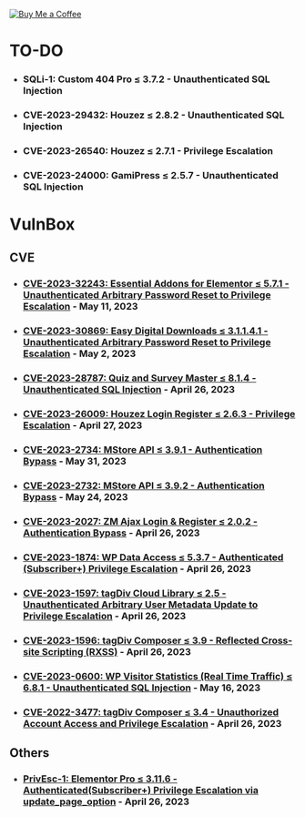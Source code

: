 [![Buy Me a Coffee](https://www.buymeacoffee.com/assets/img/custom_images/orange_img.png)](https://www.buymeacoffee.com/truocphan)

# TO-DO
- ### SQLi-1: Custom 404 Pro ≤ 3.7.2 - Unauthenticated SQL Injection
- ### CVE-2023-29432: Houzez ≤ 2.8.2 - Unauthenticated SQL Injection
- ### CVE-2023-26540: Houzez ≤ 2.7.1 - Privilege Escalation
- ### CVE-2023-24000: GamiPress ≤ 2.5.7 - Unauthenticated SQL Injection

# VulnBox
## CVE
- ### [CVE-2023-32243: Essential Addons for Elementor ≤ 5.7.1 - Unauthenticated Arbitrary Password Reset to Privilege Escalation](https://github.com/truocphan/VulnBox/tree/main/Boxes/CVE-2023-32243) - May 11, 2023
- ### [CVE-2023-30869: Easy Digital Downloads ≤ 3.1.1.4.1 - Unauthenticated Arbitrary Password Reset to Privilege Escalation](https://github.com/truocphan/VulnBox/tree/main/Boxes/CVE-2023-30869) - May 2, 2023
- ### [CVE-2023-28787: Quiz and Survey Master ≤ 8.1.4 - Unauthenticated SQL Injection](https://github.com/truocphan/VulnBox/tree/main/Boxes/CVE-2023-28787) - April 26, 2023
- ### [CVE-2023-26009: Houzez Login Register ≤ 2.6.3 - Privilege Escalation](https://github.com/truocphan/VulnBox/tree/main/Boxes/CVE-2023-26009) - April 27, 2023
- ### [CVE-2023-2734: MStore API ≤ 3.9.1 - Authentication Bypass](https://github.com/truocphan/VulnBox/tree/main/Boxes/CVE-2023-2734) - May 31, 2023
- ### [CVE-2023-2732: MStore API ≤ 3.9.2 - Authentication Bypass](https://github.com/truocphan/VulnBox/tree/main/Boxes/CVE-2023-2732) - May 24, 2023
- ### [CVE-2023-2027: ZM Ajax Login & Register ≤ 2.0.2 - Authentication Bypass](https://github.com/truocphan/VulnBox/tree/main/Boxes/CVE-2023-2027) - April 26, 2023
- ### [CVE-2023-1874: WP Data Access ≤ 5.3.7 - Authenticated (Subscriber+) Privilege Escalation](https://github.com/truocphan/VulnBox/tree/main/Boxes/CVE-2023-1874) - April 26, 2023
- ### [CVE-2023-1597: tagDiv Cloud Library ≤ 2.5 - Unauthenticated Arbitrary User Metadata Update to Privilege Escalation](https://github.com/truocphan/VulnBox/tree/main/Boxes/CVE-2023-1597) - April 26, 2023
- ### [CVE-2023-1596: tagDiv Composer ≤ 3.9 - Reflected Cross-site Scripting (RXSS)](https://github.com/truocphan/VulnBox/tree/main/Boxes/CVE-2023-1596) - April 26, 2023
- ### [CVE-2023-0600: WP Visitor Statistics (Real Time Traffic) ≤ 6.8.1 - Unauthenticated SQL Injection](https://github.com/truocphan/VulnBox/tree/main/Boxes/CVE-2023-0600) - May 16, 2023
- ### [CVE-2022-3477: tagDiv Composer ≤ 3.4 - Unauthorized Account Access and Privilege Escalation](https://github.com/truocphan/VulnBox/tree/main/Boxes/CVE-2022-3477) - April 26, 2023

## Others
- ### [PrivEsc-1: Elementor Pro ≤ 3.11.6 - Authenticated(Subscriber+) Privilege Escalation via update_page_option](https://github.com/truocphan/VulnBox/tree/main/Boxes/PrivEsc-1) - April 26, 2023
